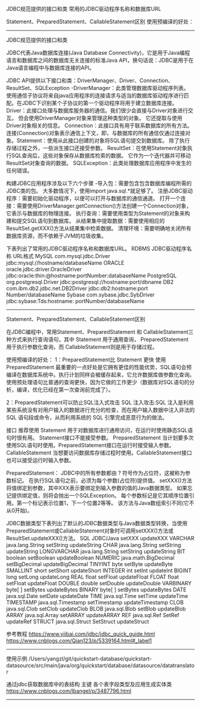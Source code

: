 JDBC规范提供的接口和类 
常用的JDBC驱动程序名称和数据库URL

Statement、PreparedStatement、CallableStatement区别
使用预编译的好处：

---------------------------------------------------------------------------------------------------------------------
JDBC规范提供的接口和类

JDBC代表Java数据库连接(Java Database Connectivity)，它是用于Java编程语言和数据库之间的数据库无关连接的标准Java API，换句话说：JDBC是用于在Java语言编程中与数据库连接的API。


JDBC API提供以下接口和类：DriverManager、Driver、Connection、ResultSet、SQLException
-DriverManager：此类管理数据库驱动程序列表。 使用通信子协议将来自java应用程序的连接请求与适当的数据库驱动程序进行匹配。在JDBC下识别某个子协议的第一个驱动程序将用于建立数据库连接。
Driver：此接口处理与数据库服务器的通信。我们很少会直接与Driver对象进行交互。 但会使用DriverManager对象来管理这种类型的对象。 它还提取与使用Driver对象相关的信息。
Connection：此接口具有用于联系数据库的所有方法。 连接(Connection)对象表示通信上下文，即，与数据库的所有通信仅通过连接对象。Statement：使用从此接口创建的对象将SQL语句提交到数据库。 除了执行存储过程之外，一些派生接口还接受参数。
ResultSet：在使用Statement对象执行SQL查询后，这些对象保存从数据库检索的数据。 它作为一个迭代器并可移动ResultSet对象查询的数据。
SQLException：此类处理数据库应用程序中发生的任何错误。


构建JDBC应用程序涉及以下六个步骤 
-导入包：需要包含包含数据库编程所需的JDBC类的包。 大多数情况下，使用import java.sql.*就足够了。
注册JDBC驱动程序：需要初始化驱动程序，以便可以打开与数据库的通信通道。
打开一个连接：需要使用DriverManager.getConnection()方法创建一个Connection对象，它表示与数据库的物理连接。
执行查询：需要使用类型为Statement的对象来构建和提交SQL语句到数据库。
从结果集中提取数据：需要使用相应的ResultSet.getXXX()方法从结果集中检索数据。
清理环境：需要明确地关闭所有数据库资源，而不依赖于JVM的垃圾收集。


下表列出了常用的JDBC驱动程序名称和数据库URL。
RDBMS	JDBC驱动程序名称	URL格式
MySQL	com.mysql.jdbc.Driver	jdbc:mysql://hostname/databaseName
ORACLE	oracle.jdbc.driver.OracleDriver	jdbc:oracle:thin:@hostname:portNumber:databaseName
PostgreSQL	org.postgresql.Driver	jdbc:postgresql://hostname:port/dbname
DB2	com.ibm.db2.jdbc.net.DB2Driver	jdbc:db2:hostname:port Number/databaseName
Sybase	com.sybase.jdbc.SybDriver	jdbc:sybase:Tds:hostname: portNumber/databaseName


---------------------------------------------------------------------------------------------------------------------
Statement、PreparedStatement、CallableStatement区别

在JDBC编程中，常用Statement、PreparedStatement 和 CallableStatement三种方式来执行查询语句，其中 Statement 用于通用查询， PreparedStatement 用于执行参数化查询，而 CallableStatement则是用于存储过程。

使用预编译的好处：
1：PreparedStatement比 Statement 更快
使用 PreparedStatement 最重要的一点好处是它拥有更佳的性能优势，SQL语句会预编译在数据库系统中。执行计划同样会被缓存起来，它允许数据库做参数化查询。使用预处理语句比普通的查询更快，因为它做的工作更少（数据库对SQL语句的分析，编译，优化已经在第一次查询前完成了）。

2：PreparedStatement可以防止SQL注入式攻击
SQL 注入攻击:SQL 注入是利用某些系统没有对用户输入的数据进行充分的检查，而在用户输入数据中注入非法的 SQL 语句段或命令，从而利用系统的 SQL 引擎完成恶意行为的做法。

接口	推荐使用
Statement	用于对数据库进行通用访问，在运行时使用静态SQL语句时很有用。 Statement接口不能接受参数。
PreparedStatement	当计划要多次使用SQL语句时使用。PreparedStatement接口在运行时接受输入参数。
CallableStatement	当想要访问数据库存储过程时使用。CallableStatement接口也可以接受运行时输入参数。

PreparedStatement：
JDBC中的所有参数都由 ? 符号作为占位符，这被称为参数标记。 在执行SQL语句之前，必须为每个参数(占位符)提供值。
setXXX()方法将值绑定到参数，其中XXX表示要绑定到输入参数的值的Java数据类型。 如果忘记提供绑定值，则将会抛出一个SQLException。
每个参数标记是它其顺序位置引用。第一个标记表示位置1，下一个位置2等等。 该方法与Java数组索引不同(它不从0开始)。



JDBC数据类型下表列出了默认的JDBC数据类型与Java数据类型转换，当使用PreparedStatement或CallableStatement对象时可调用setXXX()方法或ResultSet.updateXXX()方法。
SQL	JDBC/Java	setXXX	updateXXX
VARCHAR	java.lang.String	setString	updateString
CHAR	java.lang.String	setString	updateString
LONGVARCHAR	java.lang.String	setString	updateString
BIT	boolean	setBoolean	updateBoolean
NUMERIC	java.math.BigDecimal	setBigDecimal	updateBigDecimal
TINYINT	byte	setByte	updateByte
SMALLINT	short	setShort	updateShort
INTEGER	int	setInt	updateInt
BIGINT	long	setLong	updateLong
REAL	float	setFloat	updateFloat
FLOAT	float	setFloat	updateFloat
DOUBLE	double	setDouble	updateDouble
VARBINARY	byte[ ]	setBytes	updateBytes
BINARY	byte[ ]	setBytes	updateBytes
DATE	java.sql.Date	setDate	updateDate
TIME	java.sql.Time	setTime	updateTime
TIMESTAMP	java.sql.Timestamp	setTimestamp	updateTimestamp
CLOB	java.sql.Clob	setClob	updateClob
BLOB	java.sql.Blob	setBlob	updateBlob
ARRAY	java.sql.Array	setARRAY	updateARRAY
REF	java.sql.Ref	SetRef	updateRef
STRUCT	java.sql.Struct	SetStruct	updateStruct


参考教程
https://www.yiibai.com/jdbc/jdbc_quick_guide.html
https://www.cnblogs.com/Qian123/p/5339164.html#_label1

---------------------------------------------------------------------------------------------------------------------


使用示例
/Users/yangzl/git/quickstart-database/quickstart-datasource/src/main/java/org/quickstart/database/datasource/datatranslator


通过jdbc获取数据库中的表结构 主键 各个表字段类型及应用生成实体类
https://www.cnblogs.com/lbangel/p/3487796.html



---------------------------------------------------------------------------------------------------------------------



